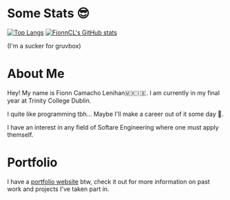 # Some Stats 😎
[![Top Langs](https://github-readme-stats.vercel.app/api/top-langs/?username=FionnCL&hide=HTML,Makefile,CSS&layout=donut)](https://github.com/anuraghazra/github-readme-stats&layout=compact)
[![FionnCL's GitHub stats](https://github-readme-stats.vercel.app/api?username=FionnCL&show_icons=true&theme=gruvbox&hide_title=true&rank_icon=github)](https://github.com/anuraghazra/github-readme-stats)

(I'm a sucker for gruvbox)

# About Me

Hey! My name is Fionn Camacho Lenihan🇲🇽🇮🇪. I am currently in my final year at Trinity College Dublin.

I quite like programming tbh... Maybe I'll make a career out of it some day 🤔.

I have an interest in any field of Softare Engineering where one must apply themself.

# Portfolio

I have a [portfolio website](https://fionncl.web.app/) btw, check it out for more information on past work and projects I've taken part in.

